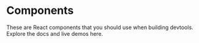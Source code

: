 
# Components

These are React components that you should use when building devtools.
Explore the docs and live demos here.